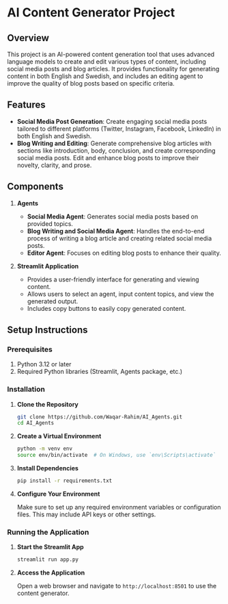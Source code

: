 # AI Content Generator Project

## Overview

This project is an AI-powered content generation tool that uses advanced language models to create and edit various types of content, including social media posts and blog articles. It provides functionality for generating content in both English and Swedish, and includes an editing agent to improve the quality of blog posts based on specific criteria.

## Features

- **Social Media Post Generation**: Create engaging social media posts tailored to different platforms (Twitter, Instagram, Facebook, LinkedIn) in both English and Swedish.
- **Blog Writing and Editing**: Generate comprehensive blog articles with sections like introduction, body, conclusion, and create corresponding social media posts. Edit and enhance blog posts to improve their novelty, clarity, and prose.

## Components

1. **Agents**
   - **Social Media Agent**: Generates social media posts based on provided topics.
   - **Blog Writing and Social Media Agent**: Handles the end-to-end process of writing a blog article and creating related social media posts.
   - **Editor Agent**: Focuses on editing blog posts to enhance their quality.

2. **Streamlit Application**
   - Provides a user-friendly interface for generating and viewing content.
   - Allows users to select an agent, input content topics, and view the generated output.
   - Includes copy buttons to easily copy generated content.

## Setup Instructions

### Prerequisites

1. Python 3.12 or later
2. Required Python libraries (Streamlit, Agents package, etc.)

### Installation

1. **Clone the Repository**

    ```bash
    git clone https://github.com/Waqar-Rahim/AI_Agents.git
    cd AI_Agents
    ```

2. **Create a Virtual Environment**

    ```bash
    python -m venv env
    source env/bin/activate  # On Windows, use `env\Scripts\activate`
    ```

3. **Install Dependencies**

    ```bash
    pip install -r requirements.txt
    ```

4. **Configure Your Environment**

    Make sure to set up any required environment variables or configuration files. This may include API keys or other settings.

### Running the Application

1. **Start the Streamlit App**

    ```bash
    streamlit run app.py
    ```

2. **Access the Application**

    Open a web browser and navigate to `http://localhost:8501` to use the content generator.
